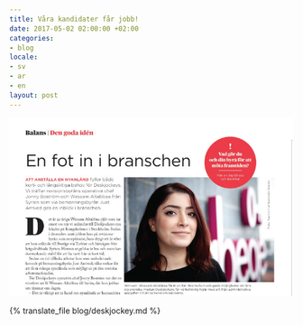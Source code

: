 ```yaml
---
title: Våra kandidater får jobb!
date: 2017-05-02 02:00:00 +02:00
categories:
- blog
locale:
- sv
- ar
- en
layout: post
---
```


![Wessam](/assets/images/blog/wessamliten.jpg)

{% translate_file blog/deskjockey.md %}
